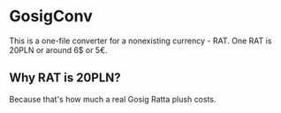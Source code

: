 # GosigConv
This is a one-file converter for a nonexisting currency - RAT. One RAT is 20PLN or around 6$ or 5€. 

## Why RAT is 20PLN? 
Because that's how much a real Gosig Ratta plush costs. 
